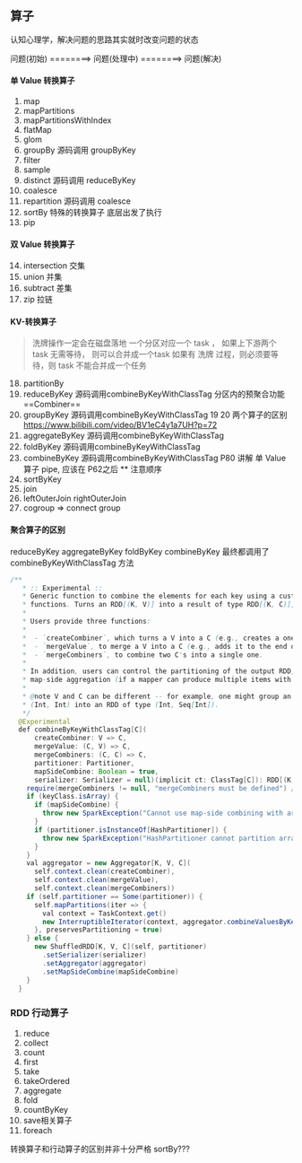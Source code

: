 ## 算子
认知心理学，解决问题的思路其实就时改变问题的状态

问题(初始) ========> 问题(处理中) ========> 问题(解决)

#### 单 Value 转换算子
1.  map
2.  mapPartitions
3.  mapPartitionsWithIndex
4.  flatMap
5.  glom
6.  groupBy     源码调用 groupByKey
7.  filter
8.  sample
9.  distinct    源码调用 reduceByKey
10. coalesce
11. repartition 源码调用 coalesce
12. sortBy  特殊的转换算子  底层出发了执行
13. pip

#### 双 Value 转换算子
14. intersection 交集
15. union        并集
16. subtract     差集
17. zip          拉链

#### KV-转换算子 
 > 洗牌操作一定会在磁盘落地
 > 一个分区对应一个 task ，
 > 如果上下游两个 task 无需等待，
 > 则可以合并成一个task
 > 如果有 洗牌 过程，则必须要等待，则 task 不能合并成一个任务
18. partitionBy
19. reduceByKey     源码调用combineByKeyWithClassTag    分区内的预聚合功能  ==Combiner==  
20.	groupByKey      源码调用combineByKeyWithClassTag    19 20 两个算子的区别 https://www.bilibili.com/video/BV1eC4y1a7UH?p=72
21.	aggregateByKey  源码调用combineByKeyWithClassTag 
22.	foldByKey       源码调用combineByKeyWithClassTag 
23.	combineByKey    源码调用combineByKeyWithClassTag
    P80 讲解 单 Value 算子 pipe, 应该在 P62之后 ** 注意顺序
24.	sortByKey
25.	join
26.	leftOuterJoin rightOuterJoin
27.	cogroup => connect group

####  聚合算子的区别
reduceByKey aggregateByKey foldByKey combineByKey
最终都调用了 combineByKeyWithClassTag 方法

```java
/**
   * :: Experimental ::
   * Generic function to combine the elements for each key using a custom set of aggregation
   * functions. Turns an RDD[(K, V)] into a result of type RDD[(K, C)], for a "combined type" C
   *
   * Users provide three functions:
   *
   *  - `createCombiner`, which turns a V into a C (e.g., creates a one-element list)
   *  - `mergeValue`, to merge a V into a C (e.g., adds it to the end of a list)
   *  - `mergeCombiners`, to combine two C's into a single one.
   *
   * In addition, users can control the partitioning of the output RDD, and whether to perform
   * map-side aggregation (if a mapper can produce multiple items with the same key).
   *
   * @note V and C can be different -- for example, one might group an RDD of type
   * (Int, Int) into an RDD of type (Int, Seq[Int]).
   */
  @Experimental
  def combineByKeyWithClassTag[C](
      createCombiner: V => C,
      mergeValue: (C, V) => C,
      mergeCombiners: (C, C) => C,
      partitioner: Partitioner,
      mapSideCombine: Boolean = true,
      serializer: Serializer = null)(implicit ct: ClassTag[C]): RDD[(K, C)] = self.withScope {
    require(mergeCombiners != null, "mergeCombiners must be defined") // required as of Spark 0.9.0
    if (keyClass.isArray) {
      if (mapSideCombine) {
        throw new SparkException("Cannot use map-side combining with array keys.")
      }
      if (partitioner.isInstanceOf[HashPartitioner]) {
        throw new SparkException("HashPartitioner cannot partition array keys.")
      }
    }
    val aggregator = new Aggregator[K, V, C](
      self.context.clean(createCombiner),
      self.context.clean(mergeValue),
      self.context.clean(mergeCombiners))
    if (self.partitioner == Some(partitioner)) {
      self.mapPartitions(iter => {
        val context = TaskContext.get()
        new InterruptibleIterator(context, aggregator.combineValuesByKey(iter, context))
      }, preservesPartitioning = true)
    } else {
      new ShuffledRDD[K, V, C](self, partitioner)
        .setSerializer(serializer)
        .setAggregator(aggregator)
        .setMapSideCombine(mapSideCombine)
    }
  }
```

###  RDD 行动算子
1)	reduce
2)	collect
3)	count
4)	first
5)	take
6)	takeOrdered
7)	aggregate
8)	fold
9)	countByKey
10)	save相关算子
11)	foreach

转换算子和行动算子的区别并非十分严格 sortBy???